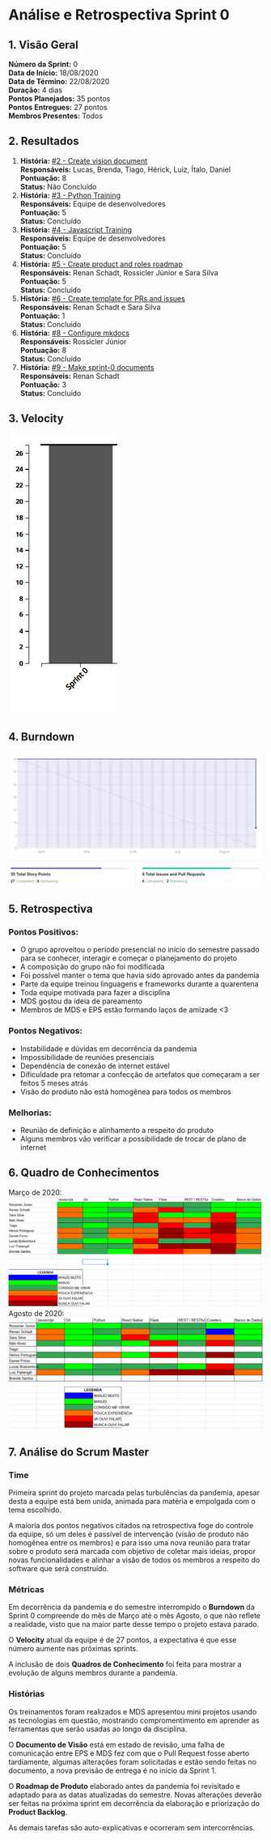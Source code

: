 # Análise e Retrospectiva Sprint 0

## 1. Visão Geral
**Número da Sprint:** 0  
**Data de Início:** 18/08/2020  
**Data de Término:** 22/08/2020  
**Duração:** 4 dias  
**Pontos Planejados:** 35 pontos  
**Pontos Entregues:** 27 pontos  
**Membros Presentes:** Todos

## 2. Resultados
1. **História:** [#2 - Create vision document](https://github.com/fga-eps-mds/2020.1-stay-safe-docs/issues/2)  
**Responsáveis:** Lucas, Brenda, Tiago, Hérick, Luiz, Ítalo, Daniel  
**Pontuação:** 8  
**Status:** Não Concluído
2. **História:** [#3 - Python Training](https://github.com/fga-eps-mds/2020.1-stay-safe-docs/issues/3)  
**Responsáveis:** Equipe de desenvolvedores  
**Pontuação:** 5  
**Status:** Concluído
3. **História:** [#4 - Javascript Training](https://github.com/fga-eps-mds/2020.1-stay-safe-docs/issues/4)  
**Responsáveis:** Equipe de desenvolvedores  
**Pontuação:** 5  
**Status:** Concluído
4. **História:** [#5 - Create product and roles roadmap](https://github.com/fga-eps-mds/2020.1-stay-safe-docs/issues/5)  
**Responsáveis:** Renan Schadt, Rossicler Júnior e Sara Silva  
**Pontuação:** 5      
**Status:** Concluído
5. **História:** [#6 - Create template for PRs and issues](https://github.com/fga-eps-mds/2020.1-stay-safe-docs/issues/6)  
**Responsáveis:** Renan Schadt e Sara Silva  
**Pontuação:** 1   
**Status:** Concluído
6. **História:** [#8 - Configure mkdocs](https://github.com/fga-eps-mds/2020.1-stay-safe-docs/issues/8)  
**Responsáveis:** Rossicler Júnior   
**Pontuação:** 8   
**Status:** Concluído
7. **História:** [#9 - Make sprint-0 documents](https://github.com/fga-eps-mds/2020.1-stay-safe-docs/issues/9)  
**Responsáveis:** Renan Schadt  
**Pontuação:** 3   
**Status:** Concluído

## 3. Velocity
![Velocity Sprint 0](../images/sprints/Velocity-Sprint0.png "Velocity Sprint 0")

## 4. Burndown
![Burndown Sprint 0](../images/sprints/Burndown-Sprint0.png "Burndown Sprint 0")

## 5. Retrospectiva
### Pontos Positivos:
* O grupo aproveitou o período presencial no início do semestre passado para se conhecer, interagir e começar o planejamento do projeto
* A composição do grupo não foi modificada
* Foi possível manter o tema que havia sido aprovado antes da pandemia
* Parte da equipe treinou linguagens e frameworks durante a quarentena
* Toda equipe motivada para fazer a disciplina 
* MDS gostou da ideia de pareamento 
* Membros de MDS e EPS estão formando laços de amizade <3

### Pontos Negativos:
* Instabilidade e dúvidas em decorrência da pandemia
* Impossibilidade de reuniões presenciais
* Dependência de conexão de internet estável
* Dificuldade pra retomar a confecção de artefatos que começaram a ser feitos 5 meses atrás
* Visão do produto não está homogênea para todos os membros

### Melhorias:
* Reunião de definição e alinhamento a respeito do produto
* Alguns membros vão verificar a possibilidade de trocar de plano de internet

## 6. Quadro de Conhecimentos
Março de 2020:
![Quadro de Conhecimentos em Março de 2020](../images/sprints/QuadroConhecimento-Antigo.png "Quadro de Conhecimentos em Março de 2020")
Agosto de 2020:
![Quadro de Conhecimentos em Agosto de 2020](../images/sprints/QuadroConhecimento-Sprint0.png "Quadro de Conhecimentos em Agosto de 2020")

## 7. Análise do Scrum Master
### Time
Primeira sprint do projeto marcada pelas turbulências da pandemia, apesar desta a equipe está bem unida, animada para matéria e empolgada com o tema escolhido. 

A maioria dos pontos negativos citados na retrospectiva foge do controle da equipe, só um deles é passível de intervenção (visão de produto não homogênea entre os membros) e para isso uma nova reunião para tratar sobre o produto será marcada com objetivo de coletar mais ideias, propor novas funcionalidades e alinhar a visão de todos os membros a respeito do software que será construído.

### Métricas
Em decorrência da pandemia e do semestre interrompido o **Burndown** da Sprint 0 compreende do mês de Março até o mês Agosto, o que não reflete a realidade, visto que na maior parte desse tempo o projeto estava parado.

O **Velocity** atual da equipe é de 27 pontos, a expectativa é que esse número aumente nas próximas sprints.

A inclusão de dois **Quadros de Conhecimento** foi feita para mostrar a evolução de alguns membros durante a pandemia.

### Histórias
Os treinamentos foram realizados e MDS apresentou mini projetos usando as tecnologias em questão, mostrando compromentimento em aprender as ferramentas que serão usadas ao longo da disciplina.

O **Documento de Visão** está em estado de revisão, uma falha de comunicação entre EPS e MDS fez com que o Pull Request fosse aberto tardiamente, algumas alterações foram solicitadas e estão sendo feitas no documento, a nova previsão de entrega é no início da Sprint 1.

O **Roadmap de Produto** elaborado antes da pandemia foi revisitado e adaptado para as datas atualizadas do semestre. Novas alterações deverão ser feitas na próxima sprint em decorrência da elaboração e priorização do **Product Backlog**.

As demais tarefas são auto-explicativas e ocorreram sem intercorrências.
